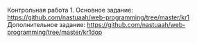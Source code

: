 Контрольная работа 1.
Основное задание: https://github.com/nastuaah/web-programming/tree/master/kr1
Дополнительное задание: https://github.com/nastuaah/web-programming/tree/master/kr1dop
